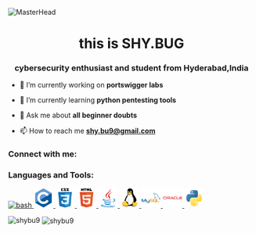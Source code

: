 ![MasterHead](https://media-exp1.licdn.com/dms/image/C4D16AQEuIt9wd3arwA/profile-displaybackgroundimage-shrink_200_800/0/1592816633728?e=2147483647&v=beta&t=8DKXXCDtii1vkclKPzjmhRBB2TbHKKwBcStQjtLAwug)
<h1 align="center">this is SHY.BUG</h1>
<h3 align="center">cybersecurity enthusiast and student from Hyderabad,India</h3>

- 🔭 I’m currently working on **portswigger labs**

- 🌱 I’m currently learning **python pentesting tools**

- 💬 Ask me about **all beginner doubts**

- 📫 How to reach me **shy.bu9@gmail.com**

<h3 align="left">Connect with me:</h3>
<p align="left">
</p>

<h3 align="left">Languages and Tools:</h3>
<p align="left"> <a href="https://www.gnu.org/software/bash/" target="_blank" rel="noreferrer"> <img src="https://www.vectorlogo.zone/logos/gnu_bash/gnu_bash-icon.svg" alt="bash" width="40" height="40"/> </a> <a href="https://www.cprogramming.com/" target="_blank" rel="noreferrer"> <img src="https://raw.githubusercontent.com/devicons/devicon/master/icons/c/c-original.svg" alt="c" width="40" height="40"/> </a> <a href="https://www.w3schools.com/css/" target="_blank" rel="noreferrer"> <img src="https://raw.githubusercontent.com/devicons/devicon/master/icons/css3/css3-original-wordmark.svg" alt="css3" width="40" height="40"/> </a> <a href="https://www.w3.org/html/" target="_blank" rel="noreferrer"> <img src="https://raw.githubusercontent.com/devicons/devicon/master/icons/html5/html5-original-wordmark.svg" alt="html5" width="40" height="40"/> </a> <a href="https://www.java.com" target="_blank" rel="noreferrer"> <img src="https://raw.githubusercontent.com/devicons/devicon/master/icons/java/java-original.svg" alt="java" width="40" height="40"/> </a> <a href="https://www.linux.org/" target="_blank" rel="noreferrer"> <img src="https://raw.githubusercontent.com/devicons/devicon/master/icons/linux/linux-original.svg" alt="linux" width="40" height="40"/> </a> <a href="https://www.mysql.com/" target="_blank" rel="noreferrer"> <img src="https://raw.githubusercontent.com/devicons/devicon/master/icons/mysql/mysql-original-wordmark.svg" alt="mysql" width="40" height="40"/> </a> <a href="https://www.oracle.com/" target="_blank" rel="noreferrer"> <img src="https://raw.githubusercontent.com/devicons/devicon/master/icons/oracle/oracle-original.svg" alt="oracle" width="40" height="40"/> </a> <a href="https://www.python.org" target="_blank" rel="noreferrer"> <img src="https://raw.githubusercontent.com/devicons/devicon/master/icons/python/python-original.svg" alt="python" width="40" height="40"/> </a> </p>

<p><img align="left" src="https://github-readme-stats.vercel.app/api/top-langs?username=shybu9&show_icons=true&locale=en&layout=compact" alt="shybu9" /></p>

<p>&nbsp;<img align="center" src="https://github-readme-stats.vercel.app/api?username=shybu9&show_icons=true&locale=en" alt="shybu9" /></p>

